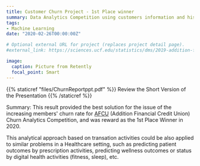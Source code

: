 ```yaml
---
title: Customer Churn Project - 1st Place winner
summary: Data Analytics Competition using customers information and historical transaction activities to predict if a customer is about to churn.
tags:
- Machine Learning
date: "2020-02-26T00:00:00Z"

# Optional external URL for project (replaces project detail page).
#external_link: https://sciences.ucf.edu/statistics/dms/2019-addition-financial-analytics-competition/

image:
  caption: Picture from Retently
  focal_point: Smart
---
```


{{% staticref "files/ChurnReportppt.pdf" %}} Review the Short Version of the Presentation {{% /staticref %}}

Summary: This result provided the best solution for the issue of the increasing members' churn rate for [AFCU](https://www.additionfi.com/) (Addition Financial Credit Union) Churn Analytics Competition, and was reward as the 1st Place Winner in 2020.

This analytical approach based on transation activities could be also applied to similar problems in a Healthcare setting, such as predicting patient outcomes by prescription activities, predicting wellness outcomes or status by digital health activities (fitness, sleep), etc.
